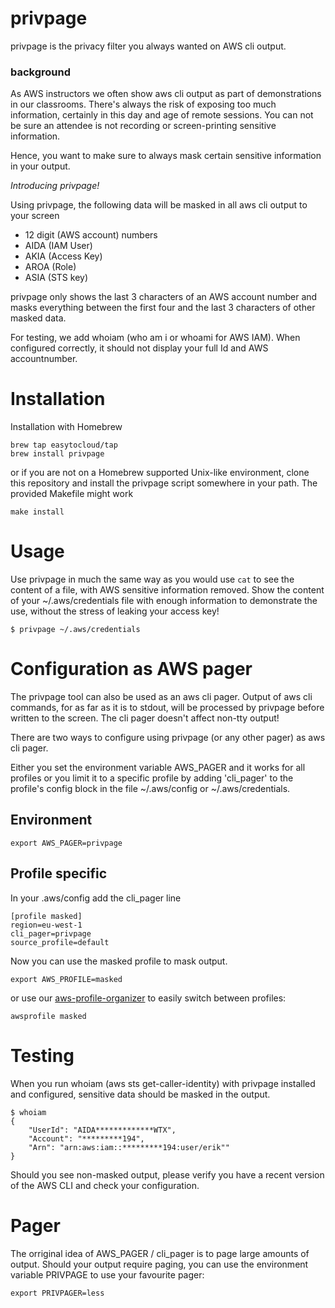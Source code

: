 # privpage

privpage is the privacy filter you always wanted on AWS cli output.

### background
As AWS instructors we often show aws cli output as part of demonstrations in our classrooms. 
There's always the risk of exposing too much information, certainly in this day and age of remote sessions. 
You can not be sure an attendee is not recording or screen-printing sensitive information.

Hence, you want to make sure to always mask certain sensitive information in your output.

<em>Introducing privpage!</em>

Using privpage, the following data will be masked in all aws cli output to your screen 

- 12 digit (AWS account) numbers
- AIDA (IAM User)
- AKIA (Access Key)
- AROA (Role)
- ASIA (STS key)

privpage only shows the last 3 characters of an AWS account number and masks everything between the first four and the last 3 characters of other masked data.

For testing, we add whoiam (who am i or whoami for AWS IAM). When configured correctly, it should not display your full Id and AWS accountnumber.

# Installation
Installation with Homebrew
```
brew tap easytocloud/tap
brew install privpage
```

or if you are not on a Homebrew supported Unix-like environment, 
clone this repository and install the privpage script somewhere in your path. The provided Makefile might work

```
make install
```

# Usage 

Use privpage in much the same way as you would use ```cat``` to see the content of a file, with AWS sensitive information removed. 
Show the content of your ~/.aws/credentials file with enough information to demonstrate the use,
without the stress of leaking your access key!
```
$ privpage ~/.aws/credentials
```

# Configuration as AWS pager

The privpage tool can also be used as an aws cli pager. 
Output of aws cli commands, for as far as it is to stdout, will be processed by privpage before written to the screen. 
The cli pager doesn't affect non-tty output!

There are two ways to configure using privpage (or any other pager) as aws cli pager.

Either you set the environment variable AWS_PAGER and it works for all profiles
or you limit it to a specific profile by adding 'cli_pager' to the profile's config block in the file ~/.aws/config or ~/.aws/credentials.

## Environment

```
export AWS_PAGER=privpage
```

## Profile specific

In your .aws/config add the cli_pager line 

```
[profile masked]
region=eu-west-1
cli_pager=privpage
source_profile=default
```

Now you can use the masked profile to mask output. 

```
export AWS_PROFILE=masked
```

or use our [aws-profile-organizer](https://github.com/easytocloud/aws-profile-organizer#awsprofile) to easily switch between profiles:

```
awsprofile masked
```

# Testing
When you run whoiam (aws sts get-caller-identity) with privpage installed and configured, sensitive data should be masked in the output.

```
$ whoiam
{
    "UserId": "AIDA*************WTX",
    "Account": "*********194",
    "Arn": "arn:aws:iam::*********194:user/erik""
}
```

Should you see non-masked output, please verify you have a recent version of the AWS CLI and check your configuration.

# Pager
The orriginal idea of AWS_PAGER / cli_pager is to page large amounts of output.
Should your output require paging, you can use the environment variable PRIVPAGE to use your favourite pager:
```
export PRIVPAGER=less
```
